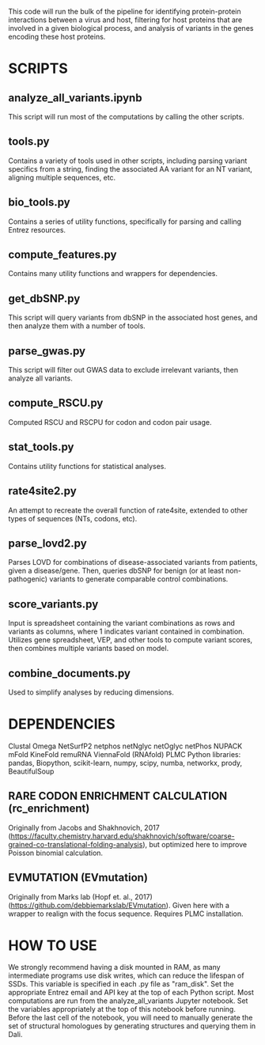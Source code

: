 This code will run the bulk of the pipeline for identifying protein-protein interactions between a virus and host, filtering for host proteins that are involved in a given biological process, and analysis of variants in the genes encoding these host proteins.

# SCRIPTS
## analyze_all_variants.ipynb
This script will run most of the computations by calling the other scripts.

## tools.py
Contains a variety of tools used in other scripts, including parsing variant specifics from a string, finding the associated AA variant for an NT variant, aligning multiple sequences, etc.

## bio_tools.py
Contains a series of utility functions, specifically for parsing and calling Entrez resources.

## compute_features.py
Contains many utility functions and wrappers for dependencies.

## get_dbSNP.py
This script will query variants from dbSNP in the associated host genes, and then analyze them with a number of tools.

## parse_gwas.py
This script will filter out GWAS data to exclude irrelevant variants, then analyze all variants.

## compute_RSCU.py
Computed RSCU and RSCPU for codon and codon pair usage.

## stat_tools.py
Contains utility functions for statistical analyses.

## rate4site2.py
An attempt to recreate the overall function of rate4site, extended to other types of sequences (NTs, codons, etc).

## parse_lovd2.py
Parses LOVD for combinations of disease-associated variants from patients, given a disease/gene. Then, queries dbSNP for benign (or at least non-pathogenic) variants to generate comparable control combinations. 

## score_variants.py
Input is spreadsheet containing the variant combinations as rows and variants as columns, where 1 indicates variant contained in combination.
Utilizes gene spreadsheet, VEP, and other tools to compute variant scores, then combines multiple variants based on model.

## combine_documents.py
Used to simplify analyses by reducing dimensions.

# DEPENDENCIES 
Clustal Omega
NetSurfP2
netphos
netNglyc
netOglyc
netPhos
NUPACK
mFold
KineFold
remuRNA
ViennaFold (RNAfold)
PLMC
Python libraries: pandas, Biopython, scikit-learn, numpy, scipy, numba, networkx, prody, BeautifulSoup

## RARE CODON ENRICHMENT CALCULATION (rc_enrichment)
Originally from Jacobs and Shakhnovich, 2017 (https://faculty.chemistry.harvard.edu/shakhnovich/software/coarse-grained-co-translational-folding-analysis), but optimized here to improve Poisson binomial calculation. 

## EVMUTATION (EVmutation)
Originally from Marks lab (Hopf et. al., 2017) (https://github.com/debbiemarkslab/EVmutation). Given here with a wrapper to realign with the focus sequence.
Requires PLMC installation.

# HOW TO USE
We strongly recommend having a disk mounted in RAM, as many intermediate programs use disk writes, which can reduce the lifespan of SSDs. This variable is specified in each .py file as "ram_disk".
Set the appropriate Entrez email and API key at the top of each Python script. 
Most computations are run from the analyze_all_variants Jupyter notebook. Set the variables appropriately at the top of this notebook before running. Before the last cell of the notebook, you will need to manually generate the set of structural homologues by generating structures and querying them in Dali.
